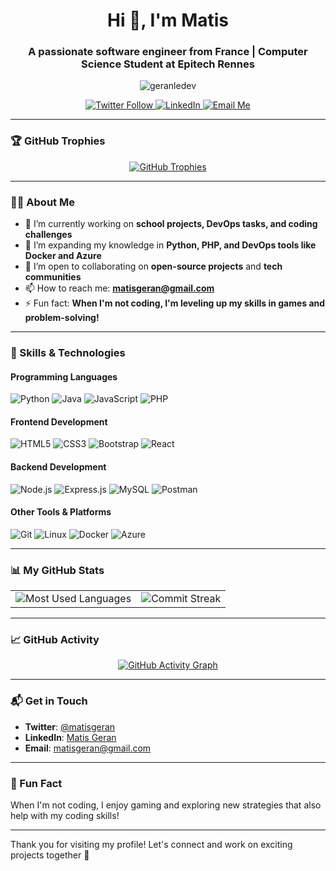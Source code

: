 <h1 align="center">Hi 👋, I'm Matis</h1>
<h3 align="center">A passionate software engineer from France | Computer Science Student at Epitech Rennes</h3>

<p align="center">
    <img src="https://komarev.com/ghpvc/?username=geranledev&label=Profile%20views&color=000000&style=flat" alt="geranledev" />
</p>

<p align="center">
    <a href="https://twitter.com/matisgeran" target="_blank">
        <img src="https://img.shields.io/twitter/follow/matisgeran?logo=twitter&style=for-the-badge" alt="Twitter Follow" />
    </a>
    <a href="https://linkedin.com/in/matis-geran-15774524b" target="_blank">
        <img src="https://img.shields.io/badge/-LinkedIn-blue?style=for-the-badge&logo=linkedin&logoColor=white" alt="LinkedIn" />
    </a>
    <a href="mailto:matisgeran@gmail.com">
        <img src="https://img.shields.io/badge/Email-D14836?style=for-the-badge&logo=gmail&logoColor=white" alt="Email Me" />
    </a>
</p>

---

### 🏆 GitHub Trophies

<p align="center">
    <a href="https://github.com/ryo-ma/github-profile-trophy">
        <img src="https://github-profile-trophy.vercel.app/?username=geranledev&theme=onedark&no-frame=true&margin-w=15" alt="GitHub Trophies" />
    </a>
</p>

---

### 🧑‍💻 About Me

- 🔭 I’m currently working on **school projects, DevOps tasks, and coding challenges**
- 🌱 I’m expanding my knowledge in **Python, PHP, and DevOps tools like Docker and Azure**
- 👯 I’m open to collaborating on **open-source projects** and **tech communities**
- 📫 How to reach me: **matisgeran@gmail.com**
- ⚡ Fun fact: **When I'm not coding, I'm leveling up my skills in games and problem-solving!**

---

### 🚀 Skills & Technologies

#### Programming Languages
<p>
    <img src="https://img.shields.io/badge/Python-3776AB?style=for-the-badge&logo=python&logoColor=white" alt="Python" />
    <img src="https://img.shields.io/badge/Java-007396?style=for-the-badge&logo=java&logoColor=white" alt="Java" />
    <img src="https://img.shields.io/badge/JavaScript-F7DF1E?style=for-the-badge&logo=javascript&logoColor=black" alt="JavaScript" />
    <img src="https://img.shields.io/badge/PHP-777BB4?style=for-the-badge&logo=php&logoColor=white" alt="PHP" />
</p>

#### Frontend Development
<p>
    <img src="https://img.shields.io/badge/HTML5-E34F26?style=for-the-badge&logo=html5&logoColor=white" alt="HTML5" />
    <img src="https://img.shields.io/badge/CSS3-1572B6?style=for-the-badge&logo=css3&logoColor=white" alt="CSS3" />
    <img src="https://img.shields.io/badge/Bootstrap-563D7C?style=for-the-badge&logo=bootstrap&logoColor=white" alt="Bootstrap" />
    <img src="https://img.shields.io/badge/React-61DAFB?style=for-the-badge&logo=react&logoColor=black" alt="React" />
</p>

#### Backend Development
<p>
    <img src="https://img.shields.io/badge/Node.js-339933?style=for-the-badge&logo=node-dot-js&logoColor=white" alt="Node.js" />
    <img src="https://img.shields.io/badge/Express.js-000000?style=for-the-badge&logo=express&logoColor=white" alt="Express.js" />
    <img src="https://img.shields.io/badge/MySQL-4479A1?style=for-the-badge&logo=mysql&logoColor=white" alt="MySQL" />
    <img src="https://img.shields.io/badge/Postman-FF6C37?style=for-the-badge&logo=postman&logoColor=white" alt="Postman" />
</p>

#### Other Tools & Platforms
<p>
    <img src="https://img.shields.io/badge/Git-F05032?style=for-the-badge&logo=git&logoColor=white" alt="Git" />
    <img src="https://img.shields.io/badge/Linux-FCC624?style=for-the-badge&logo=linux&logoColor=black" alt="Linux" />
    <img src="https://img.shields.io/badge/Docker-2496ED?style=for-the-badge&logo=docker&logoColor=white" alt="Docker" />
    <img src="https://img.shields.io/badge/Azure-0078D7?style=for-the-badge&logo=microsoft-azure&logoColor=white" alt="Azure" />
</p>

---

### 📊 My GitHub Stats

<table align="center">
<tr>
<td align="center">
    <img src="https://github-readme-stats.vercel.app/api/top-langs/?username=geranledev&layout=compact&theme=dark" alt="Most Used Languages" />
</td>
<td align="center">
    <img src="https://github-readme-streak-stats.herokuapp.com/?user=geranledev&theme=dark" alt="Commit Streak" />
</td>
</tr>
</table>

---

### 📈 GitHub Activity

<p align="center">
    <a href="https://github.com/ashutosh00710/github-readme-activity-graph">
        <img src="https://github-readme-activity-graph.vercel.app/graph?username=geranledev&bg_color=1a1a1a&color=57c7d4&line=9a9a9a&point=c5f015&area=true&hide_border=true" alt="GitHub Activity Graph" />
    </a>
</p>

---

### 📬 Get in Touch

- **Twitter**: [@matisgeran](https://twitter.com/matisgeran)
- **LinkedIn**: [Matis Geran](https://linkedin.com/in/matis-geran-15774524b)
- **Email**: [matisgeran@gmail.com](mailto:matisgeran@gmail.com)

---

### 🎉 Fun Fact
When I'm not coding, I enjoy gaming and exploring new strategies that also help with my coding skills!

---

Thank you for visiting my profile! Let's connect and work on exciting projects together 🚀
